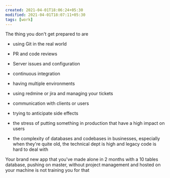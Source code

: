 ```yaml
---
created: 2021-04-01T18:06:24+05:30
modified: 2021-04-01T18:07:11+05:30
tags: [work]
---
```


 The thing you don't get prepared to are

* using Git in the real world

*  PR and code reviews 

* Server issues and configuration

* continuous integration 

* having multiple environments

* using redmine or jira and managing your tickets

*  communication with clients or users

* trying to anticipate side effects

* the stress of putting something in production that have a high impact on users

* the complexity of databases and codebases in businesses, especially when they're quite old, the technical dept is high and legacy code is hard to deal with

Your brand new app that you've made alone in 2 months with a 10 tables database, pushing on master, without project management and hosted on your machine is not training you for that 

